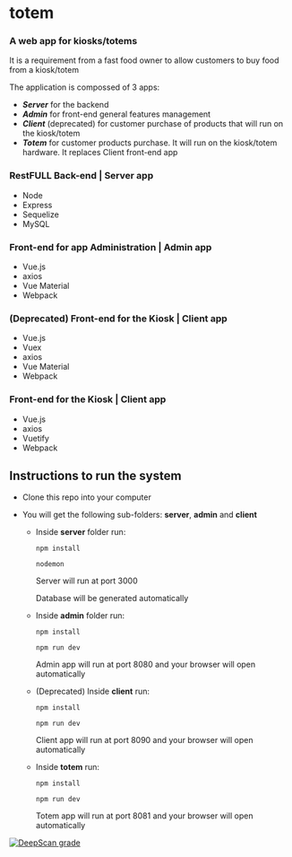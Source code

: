 # totem

### A web app for kiosks/totems

It is a requirement from a fast food owner to allow
customers to buy food from a kiosk/totem

The application is compossed of 3 apps:

- **_Server_** for the backend
- **_Admin_** for front-end general features management
- **_Client_** (deprecated) for customer purchase of products that will run on the kiosk/totem
- **_Totem_** for customer products purchase. It will run on the kiosk/totem hardware. It replaces Client front-end app

### RestFULL Back-end | Server app

- Node
- Express
- Sequelize
- MySQL

### Front-end for app Administration | Admin app

- Vue.js
- axios
- Vue Material
- Webpack

### (Deprecated) Front-end for the Kiosk | Client app

- Vue.js
- Vuex
- axios
- Vue Material
- Webpack

### Front-end for the Kiosk | Client app

- Vue.js
- axios
- Vuetify
- Webpack

## Instructions to run the system

- Clone this repo into your computer
- You will get the following sub-folders: **server**, **admin** and **client**

  - Inside **server** folder run:

    `npm install`

    `nodemon`

    Server will run at port 3000

    Database will be generated automatically

  - Inside **admin** folder run:

    `npm install`

    `npm run dev`

    Admin app will run at port 8080 and your browser will open automatically

  - (Deprecated) Inside **client** run:

    `npm install`

    `npm run dev`

    Client app will run at port 8090 and your browser will open automatically

  - Inside **totem** run:

    `npm install`

    `npm run dev`

    Totem app will run at port 8081 and your browser will open automatically

[![DeepScan grade](https://deepscan.io/api/teams/2060/projects/3518/branches/31329/badge/grade.svg)](https://deepscan.io/dashboard#view=project&tid=2060&pid=3518&bid=31329)
